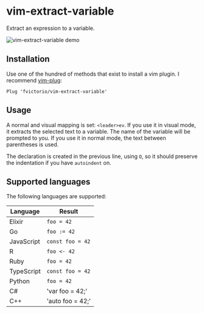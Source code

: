 # vim-extract-variable

Extract an expression to a variable.

![vim-extract-variable demo](https://i.imgur.com/cHbl0xk.gif)

## Installation

Use one of the hundred of methods that exist to install a vim plugin. I recommend [vim-plug](https://github.com/junegunn/vim-plug):

```
Plug 'fvictorio/vim-extract-variable'
```

## Usage

A normal and visual mapping is set: `<leader>ev`. If you use it in visual mode, it extracts the selected text to a variable. The name of the variable will be prompted to you. If you use it in normal mode, the text between parentheses is used.

The declaration is created in the previous line, using `O`, so it should preserve the indentation if you have `autoindent` on.

## Supported languages

The following languages are supported:

| Language              | Result                   |
| ----------------------| ------------------------ |
| Elixir                | `foo = 42`               |
| Go                    | `foo := 42`              |
| JavaScript            | `const foo = 42`         |
| R                     | `foo <- 42`              |
| Ruby                  | `foo = 42`               |
| TypeScript            | `const foo = 42`         |
| Python                | `foo = 42`               |
| C#                    | 'var foo = 42;'          |
| C++                   | 'auto foo = 42;'         |
